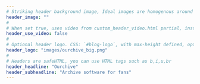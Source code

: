 ```yaml
---
# Striking header background image, Ideal images are homogenous around the centre and contrasting to the text. Non-ideal images can use `title_guard`
header_image: ""
#
# When set true, uses video from custom_header_video.html partial, instead of header_image
header_use_video: false
#
# Optional header logo. CSS: `#blog-logo`, with max-height defined, optimize to prevent scaling
header_logo: "images/ourchive_big.png"
#
# Headers are safeHTML, you can use HTML tags such as b,i,u,br
header_headline: "Ourchive"
header_subheadline: "Archive software for fans"
---
```

